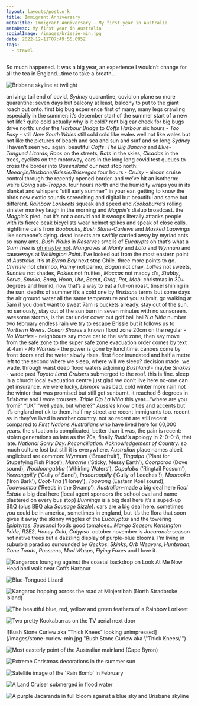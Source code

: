 ```yaml
---
layout: layouts/post.njk
title: Immigrant Anniversary
metaTitle: Immigrant Anniversary - My first year in Australia
metaDesc: My first year in Australia
socialImage: /images/brissie-min.jpg
date: 2022-12-11T07:49:55.095Z
tags:
  - travel
---
```

So much happened. It was a big year, an experience I wouldn’t change for all the tea in England…time to take a breath...

![Brisbane skyline at twilight](/images/brissie-min.jpg "Brisbane at twilight")

arriving: tail end of covid, *Sydney* quarantine, covid on plane so more quarantine: seven days but balcony at least, balcony to put to the giant roach out onto. first big bug experience first of many, many legs crawling especially in the summer: it’s december start of the summer start of a new hot life? quite cold actually why is it cold? rent big car check for big bugs drive north: under the *Harbour Bridge* to *Coffs Harbour* six hours - *Too Easy* - still *New South Wales* still cold cold like wales well not like wales but not like the pictures of beach and sea and sun and surf and so long *Sydney* I haven’t seen you again. beautiful *Coffs*: *The Big Banana* and *Blue-Tongued Lizards*; *Roos* on the streets, *Bats* in the skies, *Cicadas* in the trees, cyclists on the motorway, cars in the long long covid test queues to cross the border into *Queensland* our next stop north: *Meeanjin/Brisbane/Brissie/Brisvegas* four hours - *Cruisy* - aircon cruise control through the recently opened border. and we’ve hit an isotherm: we’re *Going* sub-*Troppo*. four hours north and the humidity wraps you in its blanket and whispers “still early summer” in your ear. getting to know the birds new exotic sounds screeching and digital but beautiful and same but different. *Rainbow Lorikeets* squeak and speed and *Kookaburra’s* rolling sinister monkey laugh in the morning and *Magpie’s* dialup broadcast. the *Magpie’s* pied, but it’s not a corvid and it swoops literally attacks people with its fierce beak bicyclists wear helmet spikes and speak of close calls. nighttime calls from *Boobooks*, *Bush Stone-Curlews* and *Masked Lapwings* like someone’s dying. dead insects are swiftly carried away by myriad ants so many ants. *Bush Walks* in *Reserves* smells of *Eucalypts* oh that’s what a *Gum Tree* is [oh maybe not](https://treejourney.com/9-amazing-differences-between-eucalyptus-and-gum-trees/). *Mangroves* at *Manly* and *Lota* and *Wynnum* and causeways at *Wellington Point*. I’ve looked out from the most eastern point of *Australia*, it’s at *Byron Bay* next stop Chile. three more points to go. *Chrissie* not chrimbo, *Parmy* not parmo, *Bogan* not chav, *Lollies* not sweets, *Sunnies* not shades, *Pokies* not fruities, *Maccas* not maccy d’s, *Stubby*, *Servo*, *Smoko*, *Snag*, *Hoon, Ute*, *Beaut*, *Grog*, *Pot,* *Mob*. christmas in 30+ degrees and humid, now that’s a way to eat a full-on roast, tinsel shining in the sun. depths of summer it’s a cold one by *Brisbane* terms but some days the air ground water all the same temperature and you submit. go walking at 5am if you don’t want to sweat 7am is buckets already. stay out of the sun, no seriously, stay out of the sun burn in seven minutes with no sunscreen. awesome storms, is the car under cover out golf ball hail?*La Niña* number two february endless rain we try to escape Brissie but it follows us to *Northern Rivers*. *Ocean Shores* a known flood zone 20cm on the regular - *No Worries* - neighbours say move car to the safe zone, then say move from the safe zone to the super safe zone evacuation order comes by text at 4am - *No Worries* - the power is gone by lunchtime. canoes come by front doors and the water slowly rises. first floor inundated and half a metre left to the second where we sleep, where will we sleep? decision made. we wade. through waist deep flood waters adjoining *Bushland* - maybe *Snakes* - wade past *Toyota Land Cruisers* submerged to the roof. this is fine. sleep in a church local evacuation centre just glad we don’t live here no-one can get insurance. we were lucky, *Lismore* was bad. cold winter more rain not the winter that was promised but still get sunburnt. it reached 6 degrees in *Brisbane* and I wore trousers. *Triple Dip La Niña* this year...“where are you from?” “UK” “well yeah, but where?” *Aussies* know cities and accents but it’s england not uk to them. half my street are recent immigrants too. recent as in they’ve lived in another country. not so recent are still recent compared to *First Nations Australians* who have lived here for 60,000 years. the situation is complicated, better than it was, the pain is recent: stolen generations as late as the 70s, finally *Rudd’s* apology in 2-0-0-8, that late. *National Sorry Day*. *Reconciliation*. *Acknowledgement of Country*. so much culture lost but still it is everywhere. *Australian* place names albeit anglicised are common: *Wynnum* (‘Breadfruit’), *Tingalpa* (‘Plant for Stupefying Fish Place’), *Murarrie* (‘Sticky, Messy Earth’), *Coorparoo* (Dove sound), *Woolloongabba* (‘Whirling Waters’), *Capalaba* (‘Ringtail Possum’), *Yeerongpilly* (‘Gully of Sand’), *Indooroopilly* (‘Gully of Leeches’!), *Moorooka* ('Iron Bark'), *Coot-Tha* ('Honey'), *Toowong* (Eastern Koel sound), *Toowoomba* (‘Reeds in the Swamp’). *Australian*-made a big deal here *Real Estate* a big deal here (local agent sponsors the school oval and name plastered on every bus stop) *Bunnings* is a big deal here it’s a suped-up B&Q (plus BBQ aka *Sausage Sizzle*). cars are a big deal here. sometimes you could be in america, sometimes in england, but it’s the flora that soon gives it away the skinny wiggles of the *Eucalyptus* and the towering *Epiphytes*. *Seasonal* foods good tomatoes...*Mango Season*: *Kensington Pride*, *R2E2*, *Honey Gold*, *Calypso*. october november is *Jacaranda* season not native trees but a dazzling display of purple-blue blooms. I’m living in suburbia paradiso surrounded by *Geckos*, *Skinks*, *Orb Weavers*, *Huntsman*, *Cane Toads*, *Possums*, *Mud Wasps*, *Flying Foxes* and I love it.

![Kangaroos lounging against the coastal backdrop on Look At Me Now Headland walk near Coffs Harbour](/images/look-at-me-now-headland-walk-min.jpg "Look At Me Now Headland walk near Coffs Harbour")

![Blue-Tongued Lizard](/images/blue-tongued-lizard-min.jpg "Blue-Tongued Lizard")

![Kangaroo hopping across the road at Minjerribah (North Stradbroke Island)](/images/straddie-roo-min.jpg "Roo traffic at Minjerribah (North Stradbroke Island)")

![The beautiful blue, red, yellow and green feathers of a Rainbow Lorikeet](/images/lorikeet-min.jpg "Rainbow Lorikeet")

![Two pretty Kookaburras on the TV aerial next door](/images/kookas-min.jpg "Kookaburras next door")

![Bush Stone Curlew aka "Thick Knees" looking unimpressed](/images/stone-curlew-min.jpg "Bush Stone Curlew aka \\"Thick Knees\\"")

![Most easterly point of the Australian mainland (Cape Byron)](/images/eastern-point-min.jpg "Most easterly point of the Australian mainland (Cape Byron)")

![Extreme Christmas decorations in the summer sun](/images/christmas-lights-min.jpg "Chrissie in the summer")

![Satellite image of the 'Rain Bomb' in February](/images/rain-radar-min.png "The February Rain Bomb")

![A Land Cruiser submerged in flood water](/images/flooded-landy-min.jpg "Land Cruiser or Croc?")

![A purple Jacaranda in full bloom against a blue sky and Brisbane skyline](/images/jacaranda-min.jpg "Jacaranda at New Farm Park")